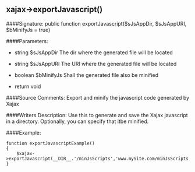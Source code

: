 ## xajax->exportJavascript()

####Signature: public function exportJavascript($sJsAppDir, $sJsAppURI, $bMinifyJs = true)

####Parameters:
* string $sJsAppDir The dir where the generated file will be located

* string $sJsAppURI	The URI where the generated file will be located

* boolean $bMinifyJs Shall the generated file also be minified
* return void

####Source Comments:
Export and minify the javascript code generated by Xajax

####Writers Description:
Use this to generate and save the Xajax javascript in a directory.
Optionally, you can specify that itbe minified.

####Example:
```
function exportJavascriptExample()
{
	$xajax->exportJavascript(__DIR__.'/minJsScripts','www.mySite.com/minJsScripts',true);
}
```